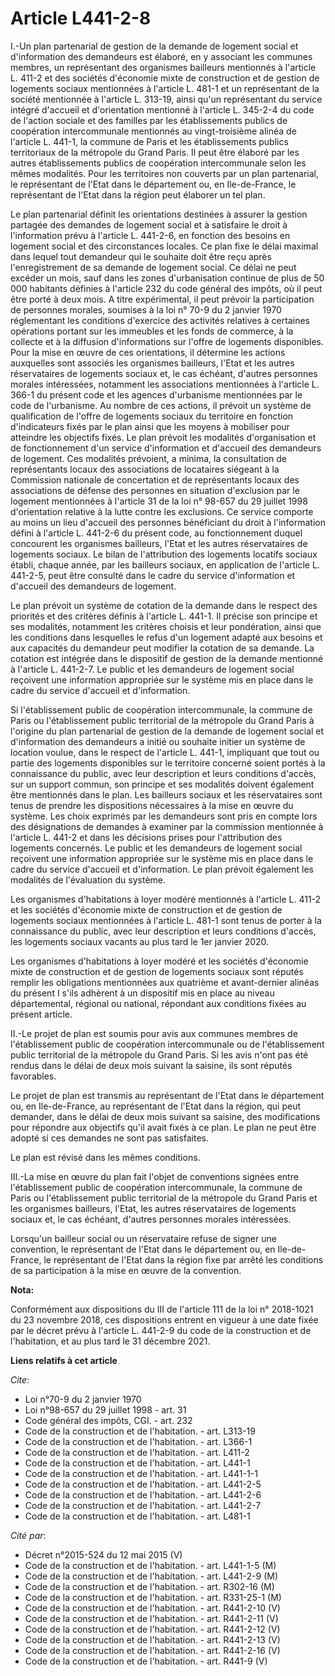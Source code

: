 # Article L441-2-8

I.-Un plan partenarial de gestion de la demande de logement social et d'information des demandeurs est élaboré, en y
associant les communes membres, un représentant des organismes bailleurs mentionnés à l'article L. 411-2 et des sociétés
d'économie mixte de construction et de gestion de logements sociaux mentionnées à l'article L. 481-1 et un représentant de la
société mentionnée à l'article L. 313-19, ainsi qu'un représentant du service intégré d'accueil et d'orientation mentionné à
l'article L. 345-2-4 du code de l'action sociale et des familles par les établissements publics de coopération intercommunale
mentionnés au vingt-troisième alinéa de l'article L. 441-1, la commune de Paris et les établissements publics territoriaux de
la métropole du Grand Paris. Il peut être élaboré par les autres établissements publics de coopération intercommunale selon
les mêmes modalités. Pour les territoires non couverts par un plan partenarial, le représentant de l'Etat dans le département
ou, en Ile-de-France, le représentant de l'Etat dans la région peut élaborer un tel plan.

Le plan partenarial définit les orientations destinées à assurer la gestion partagée des demandes de logement social et à
satisfaire le droit à l'information prévu à l'article L. 441-2-6, en fonction des besoins en logement social et des
circonstances locales. Ce plan fixe le délai maximal dans lequel tout demandeur qui le souhaite doit être reçu après
l'enregistrement de sa demande de logement social. Ce délai ne peut excéder un mois, sauf dans les zones d'urbanisation
continue de plus de 50 000 habitants définies à l'article 232 du code général des impôts, où il peut être porté à deux mois.
A titre expérimental, il peut prévoir la participation de personnes morales, soumises à la loi n° 70-9 du 2 janvier 1970
réglementant les conditions d'exercice des activités relatives à certaines opérations portant sur les immeubles et les fonds
de commerce, à la collecte et à la diffusion d'informations sur l'offre de logements disponibles. Pour la mise en œuvre de
ces orientations, il détermine les actions auxquelles sont associés les organismes bailleurs, l'Etat et les autres
réservataires de logements sociaux et, le cas échéant, d'autres personnes morales intéressées, notamment les associations
mentionnées à l'article L. 366-1 du présent code et les agences d'urbanisme mentionnées par le code de l'urbanisme. Au nombre
de ces actions, il prévoit un système de qualification de l'offre de logements sociaux du territoire en fonction
d'indicateurs fixés par le plan ainsi que les moyens à mobiliser pour atteindre les objectifs fixés. Le plan prévoit les
modalités d'organisation et de fonctionnement d'un service d'information et d'accueil des demandeurs de logement. Ces
modalités prévoient, a minima, la consultation de représentants locaux des associations de locataires siégeant à la
Commission nationale de concertation et de représentants locaux des associations de défense des personnes en situation
d'exclusion par le logement mentionnées à l'article 31 de la loi n° 98-657 du 29 juillet 1998 d'orientation relative à la
lutte contre les exclusions. Ce service comporte au moins un lieu d'accueil des personnes bénéficiant du droit à
l'information défini à l'article L. 441-2-6 du présent code, au fonctionnement duquel concourent les organismes bailleurs,
l'Etat et les autres réservataires de logements sociaux. Le bilan de l'attribution des logements locatifs sociaux établi,
chaque année, par les bailleurs sociaux, en application de l'article L. 441-2-5, peut être consulté dans le cadre du service
d'information et d'accueil des demandeurs de logement.

Le plan prévoit un système de cotation de la demande dans le respect des priorités et des critères définis à l'article L.
441-1. Il précise son principe et ses modalités, notamment les critères choisis et leur pondération, ainsi que les conditions
dans lesquelles le refus d'un logement adapté aux besoins et aux capacités du demandeur peut modifier la cotation de sa
demande. La cotation est intégrée dans le dispositif de gestion de la demande mentionné à l'article L. 441-2-7. Le public et
les demandeurs de logement social reçoivent une information appropriée sur le système mis en place dans le cadre du service
d'accueil et d'information.

Si l'établissement public de coopération intercommunale, la commune de Paris ou l'établissement public territorial de la
métropole du Grand Paris à l'origine du plan partenarial de gestion de la demande de logement social et d'information des
demandeurs a initié ou souhaite initier un système de location voulue, dans le respect de l'article L. 441-1, impliquant que
tout ou partie des logements disponibles sur le territoire concerné soient portés à la connaissance du public, avec leur
description et leurs conditions d'accès, sur un support commun, son principe et ses modalités doivent également être
mentionnés dans le plan. Les bailleurs sociaux et les réservataires sont tenus de prendre les dispositions nécessaires à la
mise en œuvre du système. Les choix exprimés par les demandeurs sont pris en compte lors des désignations de demandes à
examiner par la commission mentionnée à l'article L. 441-2 et dans les décisions prises pour l'attribution des logements
concernés. Le public et les demandeurs de logement social reçoivent une information appropriée sur le système mis en place
dans le cadre du service d'accueil et d'information. Le plan prévoit également les modalités de l'évaluation du système.

Les organismes d'habitations à loyer modéré mentionnés à l'article L. 411-2 et les sociétés d'économie mixte de construction
et de gestion de logements sociaux mentionnées à l'article L. 481-1 sont tenus de porter à la connaissance du public, avec
leur description et leurs conditions d'accès, les logements sociaux vacants au plus tard le 1er janvier 2020.

Les organismes d'habitations à loyer modéré et les sociétés d'économie mixte de construction et de gestion de logements
sociaux sont réputés remplir les obligations mentionnées aux quatrième et avant-dernier alinéas du présent I s'ils adhèrent à
un dispositif mis en place au niveau départemental, régional ou national, répondant aux conditions fixées au présent article.

II.-Le projet de plan est soumis pour avis aux communes membres de l'établissement public de coopération intercommunale ou de
l'établissement public territorial de la métropole du Grand Paris. Si les avis n'ont pas été rendus dans le délai de deux
mois suivant la saisine, ils sont réputés favorables.

Le projet de plan est transmis au représentant de l'Etat dans le département ou, en Ile-de-France, au représentant de l'Etat
dans la région, qui peut demander, dans le délai de deux mois suivant sa saisine, des modifications pour répondre aux
objectifs qu'il avait fixés à ce plan. Le plan ne peut être adopté si ces demandes ne sont pas satisfaites.

Le plan est révisé dans les mêmes conditions.

III.-La mise en œuvre du plan fait l'objet de conventions signées entre l'établissement public de coopération intercommunale,
la commune de Paris ou l'établissement public territorial de la métropole du Grand Paris et les organismes bailleurs, l'Etat,
les autres réservataires de logements sociaux et, le cas échéant, d'autres personnes morales intéressées.

Lorsqu'un bailleur social ou un réservataire refuse de signer une convention, le représentant de l'Etat dans le département
ou, en Ile-de-France, le représentant de l'Etat dans la région fixe par arrêté les conditions de sa participation à la mise
en œuvre de la convention.

**Nota:**

Conformément aux dispositions du III de l'article 111 de la loi n° 2018-1021 du 23 novembre 2018, ces dispositions entrent en
vigueur à une date fixée par le décret prévu à l'article L. 441-2-9 du code de la construction et de l'habitation, et au plus
tard le 31 décembre 2021.

**Liens relatifs à cet article**

_Cite_:

  - Loi n°70-9 du 2 janvier 1970
  - Loi n°98-657 du 29 juillet 1998 - art. 31
  - Code général des impôts, CGI. - art. 232
  - Code de la construction et de l'habitation. - art. L313-19
  - Code de la construction et de l'habitation. - art. L366-1
  - Code de la construction et de l'habitation. - art. L411-2
  - Code de la construction et de l'habitation. - art. L441-1
  - Code de la construction et de l'habitation. - art. L441-1-1
  - Code de la construction et de l'habitation. - art. L441-2-5
  - Code de la construction et de l'habitation. - art. L441-2-6
  - Code de la construction et de l'habitation. - art. L441-2-7
  - Code de la construction et de l'habitation. - art. L481-1

_Cité par_:

  - Décret n°2015-524 du 12 mai 2015 (V)
  - Code de la construction et de l'habitation. - art. L441-1-5 (M)
  - Code de la construction et de l'habitation. - art. L441-2-9 (M)
  - Code de la construction et de l'habitation. - art. R302-16 (M)
  - Code de la construction et de l'habitation. - art. R331-25-1 (M)
  - Code de la construction et de l'habitation. - art. R441-2-10 (V)
  - Code de la construction et de l'habitation. - art. R441-2-11 (V)
  - Code de la construction et de l'habitation. - art. R441-2-12 (V)
  - Code de la construction et de l'habitation. - art. R441-2-13 (V)
  - Code de la construction et de l'habitation. - art. R441-2-16 (V)
  - Code de la construction et de l'habitation. - art. R441-9 (V)
